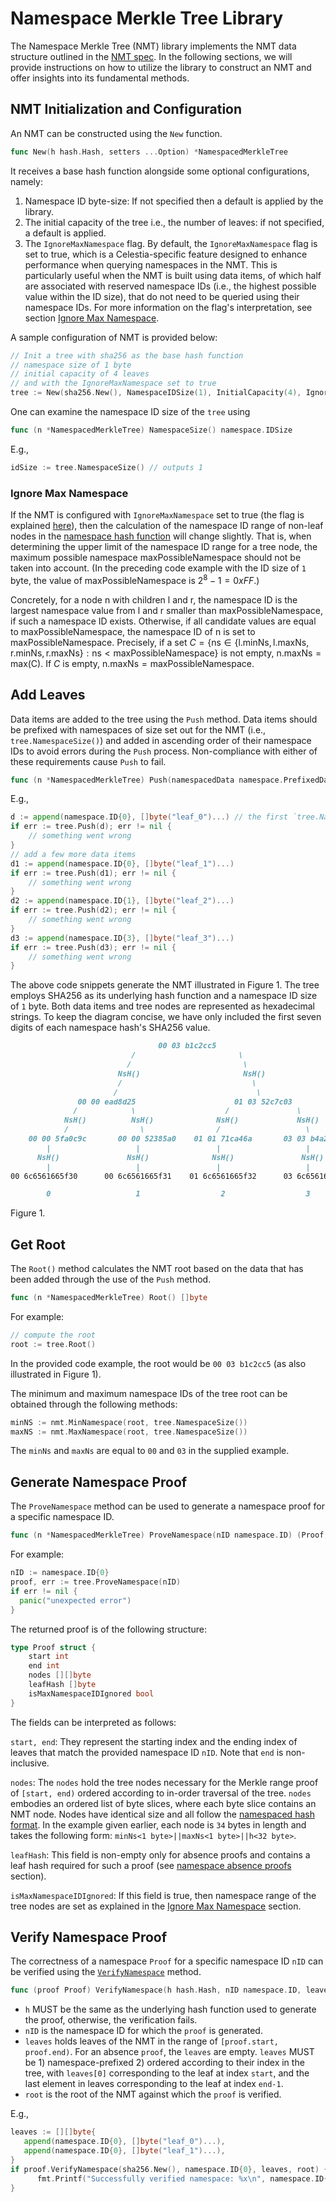 # Namespace Merkle Tree Library

The Namespace Merkle Tree (NMT) library implements the NMT data structure outlined in the [NMT spec](./spec/nmt.md).
In the following sections, we will provide instructions on how to utilize the library to construct an NMT and offer insights into its fundamental methods.

## NMT Initialization and Configuration

An NMT can be constructed using the `New` function.

```go
func New(h hash.Hash, setters ...Option) *NamespacedMerkleTree
```

It receives a base hash function alongside some optional configurations, namely:

1. Namespace ID byte-size: If not specified then a default is applied by the library.
2. The initial capacity of the tree i.e., the number of leaves: if not specified, a default is applied.
3. The `IgnoreMaxNamespace` flag.
   By default, the `IgnoreMaxNamespace` flag is set to true, which is a Celestia-specific feature designed to enhance performance when querying namespaces in the NMT.
   This is particularly useful when the NMT is built using data items, of which half are associated with reserved namespace IDs (i.e., the highest possible value within the ID size), that do not need to be queried using their namespace IDs.
   For more information on the flag's interpretation, see section [Ignore Max Namespace](#ignore-max-namespace).

A sample configuration of NMT is provided below:

```go
// Init a tree with sha256 as the base hash function
// namespace size of 1 byte
// initial capacity of 4 leaves
// and with the IgnoreMaxNamespace set to true
tree := New(sha256.New(), NamespaceIDSize(1), InitialCapacity(4), IgnoreMaxNamespace(true))
```

One can examine the namespace ID size of the `tree` using

```go
func (n *NamespacedMerkleTree) NamespaceSize() namespace.IDSize
```

E.g.,

```go
idSize := tree.NamespaceSize() // outputs 1
```

### Ignore Max Namespace

If the NMT is configured with `IgnoreMaxNamespace` set to true (the flag is explained [here](#nmt-initialization-and-configuration)), then the calculation of the namespace ID range of non-leaf nodes in the [namespace hash function](./spec/nmt.md#namespaced-hash) will change slightly.
That is, when determining the upper limit of the namespace ID range for a tree node, the maximum possible namespace $\mathrm{maxPossibleNamespace}$ should not be taken into account.
(In the preceding code example with the ID size of `1` byte, the value of $\mathrm{maxPossibleNamespace}$  is $2^8-1 = 0xFF$.)

Concretely, for a node $\mathrm{n}$ with children $\mathrm{l}$ and $\mathrm{r}$, the namespace ID is the largest namespace value from $\mathrm{l}$ and $\mathrm{r}$ smaller than $\mathrm{maxPossibleNamespace}$, if such a namespace ID exists.
Otherwise, if all candidate values are equal to $\mathrm{maxPossibleNamespace}$, the namespace ID of $\mathrm{n}$ is set to $\mathrm{maxPossibleNamespace}$.
Precisely, if a set $C = \{\mathrm{ns} \in \{\mathrm{l.minNs, l.maxNs, r.minNs, r.maxNs}\}: \mathrm{ns} < \mathrm{maxPossibleNamespace}\}$ is not empty, $\mathrm{n.maxNs = max(C)}$. If $C$ is empty, $\mathrm{n.maxNs = maxPossibleNamespace}$.

## Add Leaves

Data items are added to the tree using the `Push` method.
Data items should be prefixed with namespaces of size set out for the NMT (i.e.,   `tree.NamespaceSize()`) and added in ascending order of their namespace IDs to avoid errors during the `Push` process.
Non-compliance with either of these requirements cause `Push` to fail.

```go
func (n *NamespacedMerkleTree) Push(namespacedData namespace.PrefixedData) error
```

E.g.,

```go
d := append(namespace.ID{0}, []byte("leaf_0")...) // the first `tree.NamespaceSize()` bytes of each data item is treated as its namespace ID.
if err := tree.Push(d); err != nil {
	// something went wrong
}
// add a few more data items
d1 := append(namespace.ID{0}, []byte("leaf_1")...)
if err := tree.Push(d1); err != nil {
    // something went wrong
}
d2 := append(namespace.ID{1}, []byte("leaf_2")...)
if err := tree.Push(d2); err != nil {
    // something went wrong
}
d3 := append(namespace.ID{3}, []byte("leaf_3")...)
if err := tree.Push(d3); err != nil {
    // something went wrong
}
```

The above code snippets generate the NMT illustrated in Figure 1.
The tree employs SHA256 as its underlying hash function and a namespace ID size of `1` byte.
Both data items and tree nodes are represented as hexadecimal strings.
To keep the diagram concise, we have only included the first seven digits of each namespace hash's SHA256 value.

```markdown
                                 00 03 b1c2cc5                                Tree Root
                           /                       \
                          /                         \
                        NsH()                       NsH()
                        /                             \
                       /                               \
               00 00 ead8d25                      01 03 52c7c03               Non-Leaf Nodes
              /            \                    /               \
            NsH()          NsH()              NsH()             NsH()
            /                \                /                   \
    00 00 5fa0c9c       00 00 52385a0    01 01 71ca46a       03 03 b4a2792    Leaf Nodes
        |                   |                 |                   |
      NsH()               NsH()              NsH()               NsH()
        |                   |                 |                   |
00 6c6561665f30      00 6c6561665f31    01 6c6561665f32      03 6c6561665f33  Namespaced Data Items

        0                   1                  2                  3           Leaf Indices
```

Figure 1.

## Get Root

The `Root()` method calculates the NMT root based on the data that has been added through the use of the `Push` method.

```go
func (n *NamespacedMerkleTree) Root() []byte
```

For example:

```go
// compute the root
root := tree.Root()
```

In the provided code example, the root would be `00 03 b1c2cc5` (as also illustrated in Figure 1).

The minimum and maximum namespace IDs of the tree root can be obtained through the following methods:

```go
minNS := nmt.MinNamespace(root, tree.NamespaceSize())
maxNS := nmt.MaxNamespace(root, tree.NamespaceSize())
```

The `minNs` and `maxNs` are equal to `00` and `03` in the supplied example.

## Generate Namespace Proof

The `ProveNamespace` method can be used to generate a namespace proof for a specific namespace ID.

```go
func (n *NamespacedMerkleTree) ProveNamespace(nID namespace.ID) (Proof, error)
```

For example:

```go
nID := namespace.ID{0}
proof, err := tree.ProveNamespace(nID)
if err != nil {
  panic("unexpected error")
}
```

The returned proof is of the following structure:

```go
type Proof struct {
	start int
	end int
	nodes [][]byte
	leafHash []byte
	isMaxNamespaceIDIgnored bool
}
```

The fields can be interpreted as follows:

`start, end`:  They represent the starting index and the ending index of leaves that match the provided namespace ID `nID`.
Note that `end` is non-inclusive.

`nodes`: The `nodes` hold the tree nodes necessary for the Merkle range proof of `[start, end)`  ordered according to in-order traversal of the tree.
`nodes` embodies an ordered list of byte slices, where each byte slice contains an NMT node.
Nodes have identical size and all follow the [namespaced hash format](./spec/nmt.md#namespaced-hash).
In the example given earlier, each node is `34` bytes in length and takes the following form:  `minNs<1 byte>||maxNs<1 byte>||h<32 byte>`.

`leafHash`: This field is non-empty only for absence proofs and contains a leaf hash required for such a proof (see [namespace absence proofs](./spec/nmt.md#namespace-absence-proof) section).

`isMaxNamespaceIDIgnored`: If this field is true, then namespace range of the tree nodes are set as explained in the [Ignore Max Namespace](#ignore-max-namespace) section.

## Verify Namespace Proof

The correctness of a namespace `Proof` for a specific namespace ID `nID` can be verified using the [`VerifyNamespace`](https://github.com/celestiaorg/nmt/blob/master/proof.go) method.

```go
func (proof Proof) VerifyNamespace(h hash.Hash, nID namespace.ID, leaves [][]byte, root []byte) bool
```

- `h` MUST be the same as the underlying hash function used to generate the proof, otherwise, the verification fails.
- `nID` is the namespace ID for which the `proof` is generated.
- `leaves` holds leaves of the NMT in the range of `[proof.start, proof.end)`.
  For an absence `proof`, the `leaves` are empty.
  `leaves`  MUST be 1) namespace-prefixed 2) ordered according to their index in the tree, with `leaves[0]` corresponding to the leaf at index `start`, and the last element in leaves corresponding to the leaf at index `end-1`.
- `root` is the root of the NMT against which the `proof` is verified.

E.g.,

```go
leaves := [][]byte{
   append(namespace.ID{0}, []byte("leaf_0")...),
   append(namespace.ID{0}, []byte("leaf_1")...),
}
if proof.VerifyNamespace(sha256.New(), namespace.ID{0}, leaves, root) {
      fmt.Printf("Successfully verified namespace: %x\n", namespace.ID{0})
}
```
